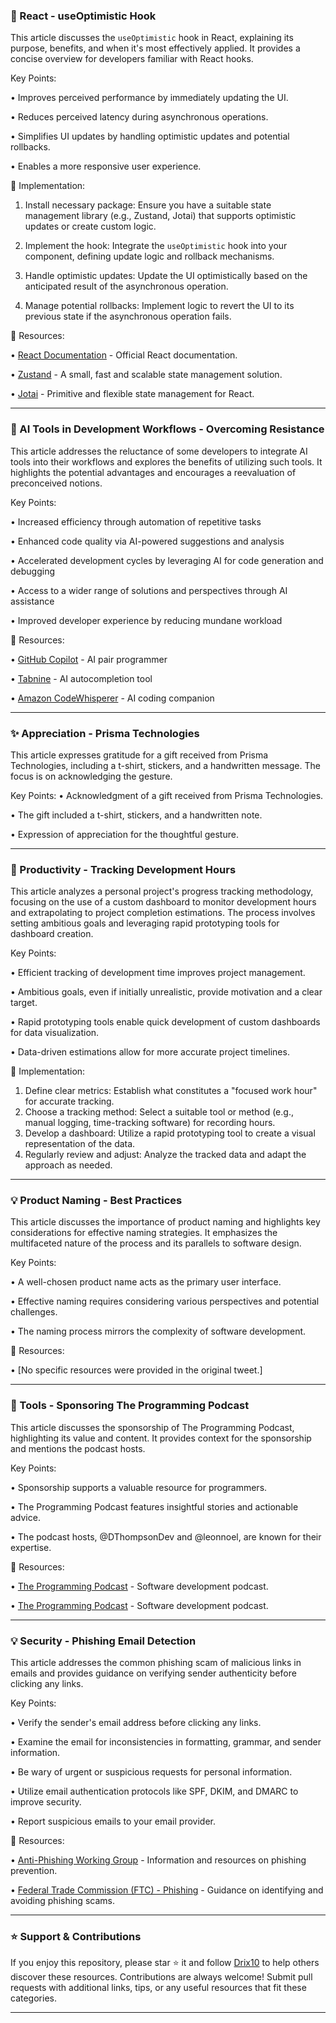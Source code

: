 ### 🤖 React - useOptimistic Hook

This article discusses the `useOptimistic` hook in React, explaining its purpose, benefits, and when it's most effectively applied.  It provides a concise overview for developers familiar with React hooks.

Key Points:

• Improves perceived performance by immediately updating the UI.


• Reduces perceived latency during asynchronous operations.


• Simplifies UI updates by handling optimistic updates and potential rollbacks.


• Enables a more responsive user experience.


🚀 Implementation:

1. Install necessary package:  Ensure you have a suitable state management library (e.g., Zustand, Jotai) that supports optimistic updates or create custom logic.


2. Implement the hook: Integrate the `useOptimistic` hook into your component, defining update logic and rollback mechanisms.


3. Handle optimistic updates:  Update the UI optimistically based on the anticipated result of the asynchronous operation.


4. Manage potential rollbacks: Implement logic to revert the UI to its previous state if the asynchronous operation fails.


🔗 Resources:

• [React Documentation](https://reactjs.org/) - Official React documentation.

• [Zustand](https://zustand.dev/) - A small, fast and scalable state management solution.

• [Jotai](https://jotai.org/) - Primitive and flexible state management for React.

---

### 🤖 AI Tools in Development Workflows - Overcoming Resistance

This article addresses the reluctance of some developers to integrate AI tools into their workflows and explores the benefits of utilizing such tools.  It highlights the potential advantages and encourages a reevaluation of preconceived notions.


Key Points:

• Increased efficiency through automation of repetitive tasks


• Enhanced code quality via AI-powered suggestions and analysis


• Accelerated development cycles by leveraging AI for code generation and debugging


• Access to a wider range of solutions and perspectives through AI assistance


• Improved developer experience by reducing mundane workload



🔗 Resources:

• [GitHub Copilot](https://github.com/features/copilot) - AI pair programmer


• [Tabnine](https://www.tabnine.com/) - AI autocompletion tool


• [Amazon CodeWhisperer](https://aws.amazon.com/codewhisperer/) - AI coding companion

---

### ✨ Appreciation - Prisma Technologies

This article expresses gratitude for a gift received from Prisma Technologies, including a t-shirt, stickers, and a handwritten message.  The focus is on acknowledging the gesture.


Key Points:
• Acknowledgment of a gift received from Prisma Technologies.


• The gift included a t-shirt, stickers, and a handwritten note.


• Expression of appreciation for the thoughtful gesture.

---

### 🚀 Productivity - Tracking Development Hours

This article analyzes a personal project's progress tracking methodology, focusing on the use of a custom dashboard to monitor development hours and extrapolating to project completion estimations.  The process involves setting ambitious goals and leveraging rapid prototyping tools for dashboard creation.

Key Points:

•  Efficient tracking of development time improves project management.


•  Ambitious goals, even if initially unrealistic, provide motivation and a clear target.


•  Rapid prototyping tools enable quick development of custom dashboards for data visualization.


•  Data-driven estimations allow for more accurate project timelines.


🚀 Implementation:

1.  Define clear metrics: Establish what constitutes a "focused work hour" for accurate tracking.
2.  Choose a tracking method: Select a suitable tool or method (e.g., manual logging, time-tracking software) for recording hours.
3.  Develop a dashboard: Utilize a rapid prototyping tool to create a visual representation of the data.
4.  Regularly review and adjust: Analyze the tracked data and adapt the approach as needed.

---

### 💡 Product Naming - Best Practices

This article discusses the importance of product naming and highlights key considerations for effective naming strategies.  It emphasizes the multifaceted nature of the process and its parallels to software design.


Key Points:

• A well-chosen product name acts as the primary user interface.


• Effective naming requires considering various perspectives and potential challenges.


• The naming process mirrors the complexity of software development.



🔗 Resources:

• [No specific resources were provided in the original tweet.]

---

### 🚀 Tools - Sponsoring The Programming Podcast

This article discusses the sponsorship of The Programming Podcast, highlighting its value and content.  It provides context for the sponsorship and mentions the podcast hosts.

Key Points:

• Sponsorship supports a valuable resource for programmers.


• The Programming Podcast features insightful stories and actionable advice.


• The podcast hosts, @DThompsonDev and @leonnoel, are known for their expertise.


🔗 Resources:

• [The Programming Podcast](https://twitter.com/DThompsonDev) -  Software development podcast.

• [The Programming Podcast](https://twitter.com/leonnoel) - Software development podcast.

---

### 💡 Security - Phishing Email Detection

This article addresses the common phishing scam of malicious links in emails and provides guidance on verifying sender authenticity before clicking any links.

Key Points:

• Verify the sender's email address before clicking any links.


• Examine the email for inconsistencies in formatting, grammar, and sender information.


• Be wary of urgent or suspicious requests for personal information.


• Utilize email authentication protocols like SPF, DKIM, and DMARC to improve security.


• Report suspicious emails to your email provider.


🔗 Resources:

• [Anti-Phishing Working Group](https://www.antiphishing.org/) - Information and resources on phishing prevention.

• [Federal Trade Commission (FTC) - Phishing](https://www.consumer.ftc.gov/articles/how-recognize-and-avoid-phishing-scams) - Guidance on identifying and avoiding phishing scams.


---

### ⭐️ Support & Contributions

If you enjoy this repository, please star ⭐️ it and follow [Drix10](https://github.com/Drix10) to help others discover these resources. Contributions are always welcome! Submit pull requests with additional links, tips, or any useful resources that fit these categories.

---